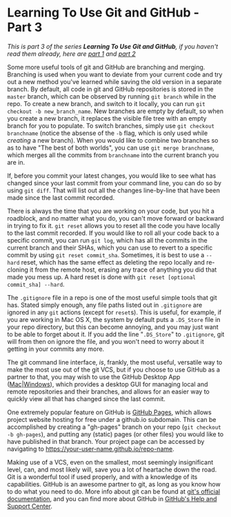 # Learning To Use Git and GitHub - Part 3

*This is part 3 of the series **Learning To Use Git and GitHub**, if you haven't read them already, here are [part 1][1] and [part 2][2]*

Some more useful tools of git and GitHub are branching and merging. Branching is used when you want to deviate from your current code and try out a new method you've learned while saving the old version in a separate branch. By default, all code in git and GitHub repositories is stored in the `master` branch, which can be observed by running `git branch` while in the repo. To create a new branch, and switch to it locally, you can run `git checkout -b new_branch_name`. New branches are empty by default, so when you create a new branch, it replaces the visible file tree with an empty branch for you to populate. To switch branches, simply use `git checkout branchname` (notice the absense of the `-b` flag, which is only used while *creating* a new branch). When you would like to combine two branches so as to have "The best of both worlds", you can use `git merge branchname`, which merges all the commits from `branchname` into the current branch you are in.

If, before you commit your latest changes, you would like to see what has changed since your last commit from your command line, you can do so by using `git diff`. That will list out all the changes line-by-line that have been made since the last commit recorded.

There is always the time that you are working on your code, but you hit a roadblock, and no matter what you do, you can't move forward or backward in trying to fix it. `git reset` allows you to reset all the code you have locally to the last commit recorded. If you would like to roll all your code back to a specific commit, you can run `git log`, which has all the commits in the current branch and their SHAs, which you can use to revert to a specific commit by using `git reset commit_sha`. Sometimes, it is best to use a `--hard` reset, which has the same effect as deleting the repo locally and re-cloning it from the remote host, erasing any trace of anything you did that made you mess up. A hard reset is done with `git reset [optional commit_sha] --hard`.

The `.gitignore` file in a repo is one of the most useful simple tools that git has. Stated simply enough, any file paths listed out in `.gitignore` are ignored in any `git` actions (except for `reset`s). This is useful, for example, if you are working in Mac OS X, the system by default puts a `.DS_Store` file in your repo directory, but this can become annoying, and you may just want to be able to forget about it. If you add the line "`.DS_Store`" to `.gitignore`, git will from then on ignore the file, and you won't need to worry about it getting in your commits any more.

The git command line interface, *is*, frankly, the most useful, versatile way to make the most use out of the git VCS, but if you choose to use GitHub as a partner to that, you may wish to use the GitHub Desktop App ([Mac][3]|[Windows][4]), which provides a desktop GUI for managing local and remote repositories and their branches, and allows for an easier way to quickly view all that has changed since the last commit.

One extremely popular feature on GitHub is [GitHub Pages][5], which allows project website hosting for free under a github.io subdomain. This can be accomplished by creating a "gh-pages" branch on your repo (`git checkout -b gh-pages`), and putting any (static) pages (or other files) you would like to have published in that branch. Your project page can be accessed by navigating to https://your-user-name.github.io/repo-name.

Making use of a VCS, even on the smallest, most seemingly insignificant level, can, and most likely will, save you a lot of heartache down the road. Git is a wonderful tool if used properly, and with a knowledge of its capabilities. GitHub is an awesome partner to git, as long as you know how to do what you need to do. More info about git can be found at [git's official documentation][6], and you can find more about GitHub in [GitHub's Help and Support Center][7].



[1]:/#/posts/git-and-github-1
[2]:/#/posts/git-and-github-2
[3]:http://mac.github.com
[4]:http://windows.github.com
[5]:http://pages.github.com
[6]:http://git-scm.com/documentation
[7]:https://help.github.com